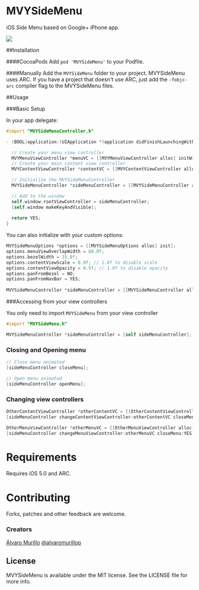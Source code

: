 MVYSideMenu
===========

iOS Side Menu based on Google+ iPhone app.

<img src="https://raw.github.com/mobivery/MVYSideMenu/master/MVYSideMenuExample/Screenshots/Screenshot-01.png"/>

##Installation

####CocoaPods
Add `pod 'MVYSideMenu'` to your Podfile.

####Manually
Add the `MVYSideMenu` folder to your project. MVYSideMenu uses ARC. If you have a project that doesn't use ARC, just add the `-fobjc-arc` compiler flag to the MVYSideMenu files.

##Usage

###Basic Setup

In your app delegate:
```objective-c
#import "MVYSideMenuController.h"

- (BOOL)application:(UIApplication *)application didFinishLaunchingWithOptions:(NSDictionary *)launchOptions {

  // Create your menu view controller
  MVYMenuViewController *menuVC = [[MVYMenuViewController alloc] initWithNibName:@"MVYMenuViewController" bundle:nil];
  // Create your main content view controller
  MVYContentViewController *contentVC = [[MVYContentViewController alloc] initWithNibName:@"MVYContentViewController" bundle:nil];

  // Initialize the MVYSideMenuController
  MVYSideMenuController *sideMenuController = [[MVYSideMenuController alloc] initWithMenuViewController:menuVC contentViewController:contentVC options:options];

  // Add to the window
  self.window.rootViewController = sideMenuController;
  [self.window makeKeyAndVisible];
  
  return YES;
}
```

You can also initialize with your custom options:

```objective-c
MVYSideMenuOptions *options = [[MVYSideMenuOptions alloc] init];
options.menuViewOverlapWidth = 60.0f;
options.bezelWidth = 15.0f;
options.contentViewScale = 0.9f; // 1.0f to disable scale
options.contentViewOpacity = 0.5f; // 1.0f to disable opacity
options.panFromBezel = NO;
options.panFromNavBar = YES;
  
MVYSideMenuController *sideMenuController = [[MVYSideMenuController alloc] initWithMenuViewController:menuVC contentViewController:contentVC options:options];
```

###Accessing from your view controllers

You only need to import `MVYSideMenu` from your view controller

```objective-c
#import "MVYSideMenu.h"

MVYSideMenuController *sideMenuController = [self sideMenuController];
```

### Closing and Opening menu
```objective-c
// Close menu animated
[sideMenuController closeMenu];

// Open menu animated
[sideMenuController openMenu];
```

### Changing view controllers
```objective-c
OtherContentViewController *otherContentVC = [[OtherContentViewController alloc] initWithNibName:@"OtherContentViewController" bundle:nil];
[sideMenuController changeContentViewController:otherContentVC closeMenu:YES];

OtherMenuViewController *otherMenuVC = [[OtherMenuViewController alloc] initWithNibName:@"OtherMenuViewController" bundle:nil];
[sideMenuController changeMenuViewController:otherMenuVC closeMenu:YES];
```

# Requirements

Requires iOS 5.0 and ARC.

# Contributing

Forks, patches and other feedback are welcome.

### Creators

[Álvaro Murillo](http://github.com/alvaromurillo)
[@alvaromurillop](https://twitter.com/alvaromurillop)

## License

MVYSideMenu is available under the MIT license. See the LICENSE file for more info.
